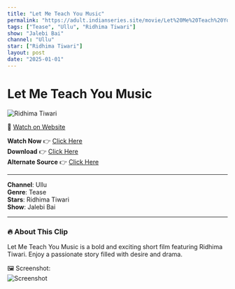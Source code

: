 ```yaml
---
title: "Let Me Teach You Music"
permalink: "https://adult.indianseries.site/movie/Let%20Me%20Teach%20You%20Music"
tags: ["Tease", "Ullu", "Ridhima Tiwari"]
show: "Jalebi Bai"
channel: "Ullu"
star: ["Ridhima Tiwari"]
layout: post
date: "2025-01-01"
---
```


# Let Me Teach You Music

![Ridhima Tiwari](https://shorts.desisins.com/wp-content/uploads/2024/06/Let-Me-Teach-You-Music-Ullu-Jalebi-Bai-DesiSins.com_.jpg)

🔗 [Watch on Website](https://adult.indianseries.site/movie/Let%20Me%20Teach%20You%20Music)

**Watch Now** 👉 [Click Here](https://adult.indianseries.site/movie/Let%20Me%20Teach%20You%20Music)  
**Download** 👉 [Click Here](https://adult.indianseries.site/movie/Let%20Me%20Teach%20You%20Music)  
**Alternate Source** 👉 [Click Here](https://adult.indianseries.site/movie/Let%20Me%20Teach%20You%20Music)

---

**Channel**: Ullu  
**Genre**: Tease  
**Stars**: Ridhima Tiwari  
**Show**: Jalebi Bai

---

### 🔥 About This Clip

Let Me Teach You Music is a bold and exciting short film featuring Ridhima Tiwari. Enjoy a passionate story filled with desire and drama.
 
🖼️ Screenshot:  
![Screenshot](https://shorts.desisins.com/wp-content/uploads/2024/06/Let-Me-Teach-You-Music-Ullu-Jalebi-Bai-DesiSins.com_.jpg)
